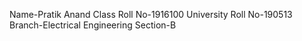 Name-Pratik Anand
Class Roll No-1916100
University Roll No-190513
Branch-Electrical Engineering
Section-B
